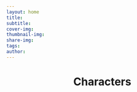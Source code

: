 ```yaml
---
layout: home
title: 
subtitle: 
cover-img: 
thumbnail-img: 
share-img: 
tags: 
author: 
---
```


<p>
  <header>
    <h1 align="center">Characters</h1>
  </header>
</p>
